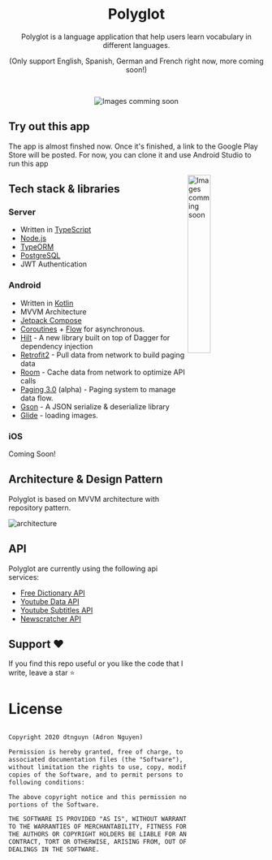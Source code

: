 <h1 align="center">Polyglot</h1>

<p align="center">  
Polyglot is a language application that help users learn vocabulary in different languages.
</p>
<p align="center">  
(Only support English, Spanish, German and French right now, more coming soon!)
</p>

</br>

<p align="center">
<img src="/screenshots/screenshot_shelter.png" alt="Images comming soon"/>
</p>

## Try out this app
The app is almost finshed now. Once it's finished, a link to the Google Play Store will be posted.
For now, you can clone it and use Android Studio to run this app

<img src="/screenshots/app_gif.gif"  alt="Images comming soon" align="right" width="30%"/>

## Tech stack & libraries

### Server
- Written in [TypeScript](https://www.typescriptlang.org/)
- [Node.js]()
- [TypeORM]()
- [PostgreSQL]()
- JWT Authentication

### Android
- Written in [Kotlin](https://kotlinlang.org/) 
- MVVM Architecture
- [Jetpack Compose](https://developer.android.com/jetpack/compose)
- [Coroutines](https://github.com/Kotlin/kotlinx.coroutines) + [Flow](https://kotlin.github.io/kotlinx.coroutines/kotlinx-coroutines-core/kotlinx.coroutines.flow/) for asynchronous.
- [Hilt](https://developer.android.com/training/dependency-injection/hilt-android) - A new library built on top of Dagger for dependency injection
- [Retrofit2](https://github.com/square/retrofit) - Pull data from network to build paging data
- [Room](https://developer.android.com/topic/libraries/architecture/room) - Cache data from network to optimize API calls
- [Paging 3.0](https://developer.android.com/topic/libraries/architecture/paging/v3-overview) (alpha) - Paging system to manage data flow.
- [Gson](https://github.com/google/gson) - A JSON serialize & deserialize library
- [Glide](https://github.com/bumptech/glide) - loading images.

### iOS 
Coming Soon!




## Architecture & Design Pattern
Polyglot is based on MVVM architecture with repository pattern. 

![architecture](https://cdn.journaldev.com/wp-content/uploads/2018/04/android-mvvm-pattern.png)

## API

Polyglot are currently using the following api services:

- [Free Dictionary API](https://dictionaryapi.dev/)
- [Youtube Data API](https://developers.google.com/youtube/v3)
- [Youtube Subtitles API](https://rapidapi.com/yashagarwal/api/subtitles-for-youtube/)
- [Newscratcher API](https://rapidapi.com/newscatcher-api-newscatcher-api-default/api/free-news/)



## Support :heart:
If you find this repo useful or you like the code that I write, leave a star ⭐

# License
```xml

Copyright 2020 dtnguyn (Adron Nguyen)

Permission is hereby granted, free of charge, to any person obtaining a copy of this software and 
associated documentation files (the "Software"), to deal in the Software without restriction, including 
without limitation the rights to use, copy, modify, merge, publish, distribute, sublicense, and/or sell 
copies of the Software, and to permit persons to whom the Software is furnished to do so, subject to the 
following conditions:

The above copyright notice and this permission notice shall be included in all copies or substantial 
portions of the Software.

THE SOFTWARE IS PROVIDED "AS IS", WITHOUT WARRANTY OF ANY KIND, EXPRESS OR IMPLIED, INCLUDING BUT NOT LIMITED 
TO THE WARRANTIES OF MERCHANTABILITY, FITNESS FOR A PARTICULAR PURPOSE AND NONINFRINGEMENT. IN NO EVENT SHALL
THE AUTHORS OR COPYRIGHT HOLDERS BE LIABLE FOR ANY CLAIM, DAMAGES OR OTHER LIABILITY, WHETHER IN AN ACTION OF
CONTRACT, TORT OR OTHERWISE, ARISING FROM, OUT OF OR IN CONNECTION WITH THE SOFTWARE OR THE USE OR OTHER 
DEALINGS IN THE SOFTWARE.
```
